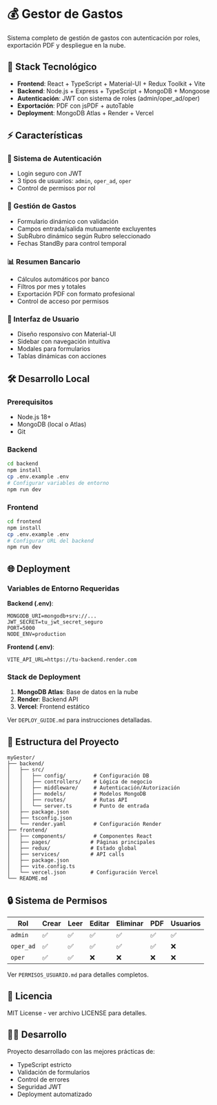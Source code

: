 # 💰 Gestor de Gastos

Sistema completo de gestión de gastos con autenticación por roles, exportación PDF y despliegue en la nube.

## 🚀 Stack Tecnológico

- **Frontend**: React + TypeScript + Material-UI + Redux Toolkit + Vite
- **Backend**: Node.js + Express + TypeScript + MongoDB + Mongoose
- **Autenticación**: JWT con sistema de roles (admin/oper_ad/oper)
- **Exportación**: PDF con jsPDF + autoTable
- **Deployment**: MongoDB Atlas + Render + Vercel

## ⚡ Características

### 🔐 Sistema de Autenticación
- Login seguro con JWT
- 3 tipos de usuarios: `admin`, `oper_ad`, `oper`
- Control de permisos por rol

### 💸 Gestión de Gastos
- Formulario dinámico con validación
- Campos entrada/salida mutuamente excluyentes
- SubRubro dinámico según Rubro seleccionado
- Fechas StandBy para control temporal

### 📊 Resumen Bancario
- Cálculos automáticos por banco
- Filtros por mes y totales
- Exportación PDF con formato profesional
- Control de acceso por permisos

### 🎨 Interfaz de Usuario
- Diseño responsivo con Material-UI
- Sidebar con navegación intuitiva
- Modales para formularios
- Tablas dinámicas con acciones

## 🛠️ Desarrollo Local

### Prerequisitos
- Node.js 18+
- MongoDB (local o Atlas)
- Git

### Backend
```bash
cd backend
npm install
cp .env.example .env
# Configurar variables de entorno
npm run dev
```

### Frontend
```bash
cd frontend
npm install
cp .env.example .env
# Configurar URL del backend
npm run dev
```

## 🌐 Deployment

### Variables de Entorno Requeridas

**Backend (.env)**:
```env
MONGODB_URI=mongodb+srv://...
JWT_SECRET=tu_jwt_secret_seguro
PORT=5000
NODE_ENV=production
```

**Frontend (.env)**:
```env
VITE_API_URL=https://tu-backend.render.com
```

### Stack de Deployment

1. **MongoDB Atlas**: Base de datos en la nube
2. **Render**: Backend API
3. **Vercel**: Frontend estático

Ver `DEPLOY_GUIDE.md` para instrucciones detalladas.

## 📁 Estructura del Proyecto

```
myGestor/
├── backend/
│   ├── src/
│   │   ├── config/         # Configuración DB
│   │   ├── controllers/    # Lógica de negocio
│   │   ├── middleware/     # Autenticación/Autorización
│   │   ├── models/         # Modelos MongoDB
│   │   ├── routes/         # Rutas API
│   │   └── server.ts       # Punto de entrada
│   ├── package.json
│   ├── tsconfig.json
│   └── render.yaml         # Configuración Render
├── frontend/
│   ├── components/         # Componentes React
│   ├── pages/             # Páginas principales
│   ├── redux/             # Estado global
│   ├── services/          # API calls
│   ├── package.json
│   ├── vite.config.ts
│   └── vercel.json        # Configuración Vercel
└── README.md
```

## 🔒 Sistema de Permisos

| Rol | Crear | Leer | Editar | Eliminar | PDF | Usuarios |
|-----|-------|------|--------|----------|-----|----------|
| `admin` | ✅ | ✅ | ✅ | ✅ | ✅ | ✅ |
| `oper_ad` | ✅ | ✅ | ✅ | ✅ | ✅ | ❌ |
| `oper` | ✅ | ✅ | ❌ | ❌ | ❌ | ❌ |

Ver `PERMISOS_USUARIO.md` para detalles completos.

## 📄 Licencia

MIT License - ver archivo LICENSE para detalles.

## 👨‍💻 Desarrollo

Proyecto desarrollado con las mejores prácticas de:
- TypeScript estricto
- Validación de formularios
- Control de errores
- Seguridad JWT
- Deployment automatizado